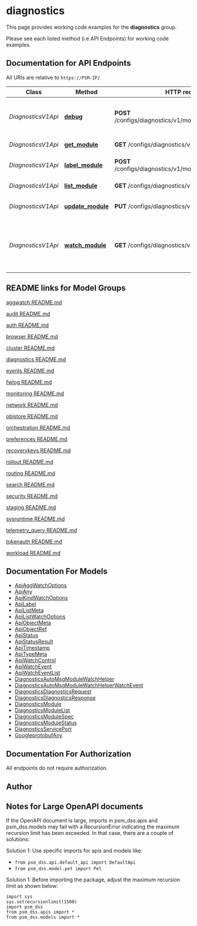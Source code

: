 # diagnostics

This page provides working code examples for the **diagnostics** group.

Please see each listed method (i.e API Endpoints) for working code examples.

## Documentation for API Endpoints

All URIs are relative to `https://PSM-IP/`

Class | Method | HTTP request | Description
------------ | ------------- | ------------- | -------------
*DiagnosticsV1Api* | [**debug**](../../../docs/DiagnosticsV1Api.md#debug) | **POST** /configs/diagnostics/v1/modules/{O.Name}/Debug | Request Diagnostics information for a module
*DiagnosticsV1Api* | [**get_module**](../../../docs/DiagnosticsV1Api.md#get_module) | **GET** /configs/diagnostics/v1/modules/{O.Name} | Get Module object
*DiagnosticsV1Api* | [**label_module**](../../../docs/DiagnosticsV1Api.md#label_module) | **POST** /configs/diagnostics/v1/modules/{O.Name}/label | Label Module object
*DiagnosticsV1Api* | [**list_module**](../../../docs/DiagnosticsV1Api.md#list_module) | **GET** /configs/diagnostics/v1/modules | List Module objects
*DiagnosticsV1Api* | [**update_module**](../../../docs/DiagnosticsV1Api.md#update_module) | **PUT** /configs/diagnostics/v1/modules/{O.Name} | Update Module object
*DiagnosticsV1Api* | [**watch_module**](../../../docs/DiagnosticsV1Api.md#watch_module) | **GET** /configs/diagnostics/v1/watch/modules | Watch Module objects. Supports WebSockets or HTTP long poll


## README links for Model Groups

[aggwatch README.md](..//aggwatch/README.md)

[audit README.md](..//audit/README.md)

[auth README.md](..//auth/README.md)

[browser README.md](..//browser/README.md)

[cluster README.md](..//cluster/README.md)

[diagnostics README.md](..//diagnostics/README.md)

[events README.md](..//events/README.md)

[fwlog README.md](..//fwlog/README.md)

[monitoring README.md](..//monitoring/README.md)

[network README.md](..//network/README.md)

[objstore README.md](..//objstore/README.md)

[orchestration README.md](..//orchestration/README.md)

[preferences README.md](..//preferences/README.md)

[recoverykeys README.md](..//recoverykeys/README.md)

[rollout README.md](..//rollout/README.md)

[routing README.md](..//routing/README.md)

[search README.md](..//search/README.md)

[security README.md](..//security/README.md)

[staging README.md](..//staging/README.md)

[sysruntime README.md](..//sysruntime/README.md)

[telemetry_query README.md](..//telemetry_query/README.md)

[tokenauth README.md](..//tokenauth/README.md)

[workload README.md](..//workload/README.md)


## Documentation For Models

 - [ApiAggWatchOptions](../../../docs/ApiAggWatchOptions.md)
 - [ApiAny](../../../docs/ApiAny.md)
 - [ApiKindWatchOptions](../../../docs/ApiKindWatchOptions.md)
 - [ApiLabel](../../../docs/ApiLabel.md)
 - [ApiListMeta](../../../docs/ApiListMeta.md)
 - [ApiListWatchOptions](../../../docs/ApiListWatchOptions.md)
 - [ApiObjectMeta](../../../docs/ApiObjectMeta.md)
 - [ApiObjectRef](../../../docs/ApiObjectRef.md)
 - [ApiStatus](../../../docs/ApiStatus.md)
 - [ApiStatusResult](../../../docs/ApiStatusResult.md)
 - [ApiTimestamp](../../../docs/ApiTimestamp.md)
 - [ApiTypeMeta](../../../docs/ApiTypeMeta.md)
 - [ApiWatchControl](../../../docs/ApiWatchControl.md)
 - [ApiWatchEvent](../../../docs/ApiWatchEvent.md)
 - [ApiWatchEventList](../../../docs/ApiWatchEventList.md)
 - [DiagnosticsAutoMsgModuleWatchHelper](../../../docs/DiagnosticsAutoMsgModuleWatchHelper.md)
 - [DiagnosticsAutoMsgModuleWatchHelperWatchEvent](../../../docs/DiagnosticsAutoMsgModuleWatchHelperWatchEvent.md)
 - [DiagnosticsDiagnosticsRequest](../../../docs/DiagnosticsDiagnosticsRequest.md)
 - [DiagnosticsDiagnosticsResponse](../../../docs/DiagnosticsDiagnosticsResponse.md)
 - [DiagnosticsModule](../../../docs/DiagnosticsModule.md)
 - [DiagnosticsModuleList](../../../docs/DiagnosticsModuleList.md)
 - [DiagnosticsModuleSpec](../../../docs/DiagnosticsModuleSpec.md)
 - [DiagnosticsModuleStatus](../../../docs/DiagnosticsModuleStatus.md)
 - [DiagnosticsServicePort](../../../docs/DiagnosticsServicePort.md)
 - [GoogleprotobufAny](../../../docs/GoogleprotobufAny.md)


## Documentation For Authorization

 All endpoints do not require authorization.

## Author




## Notes for Large OpenAPI documents
If the OpenAPI document is large, imports in psm_dss.apis and psm_dss.models may fail with a
RecursionError indicating the maximum recursion limit has been exceeded. In that case, there are a couple of solutions:

Solution 1:
Use specific imports for apis and models like:
- `from psm_dss.api.default_api import DefaultApi`
- `from psm_dss.model.pet import Pet`

Solution 1:
Before importing the package, adjust the maximum recursion limit as shown below:
```
import sys
sys.setrecursionlimit(1500)
import psm_dss
from psm_dss.apis import *
from psm_dss.models import *
```
